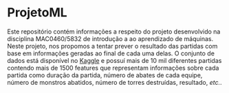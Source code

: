 # ProjetoML
Este repositório contém informações a respeito do projeto desenvolvido na disciplina MAC0460/5832 de introdução a ao aprendizado de máquinas. Neste projeto, nos propomos a tentar prever o resultado das partidas com base em informações geradas ao final de cada uma delas. O conjunto de dados está disponível no [Kaggle](https://www.kaggle.com/datasets/kdanielive/lol-partchallenger-1087) e possuí mais de 10 mil diferentes partidas contendo mais de 1500 features que representam informações sobre cada partida como duração da partida, número de abates de cada equipe, número de monstros abatidos, número de torres destruídas, resultado, _etc._.
